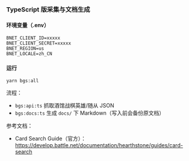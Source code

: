 ### TypeScript 版采集与文档生成

#### 环境变量（.env）
```
BNET_CLIENT_ID=xxxxx
BNET_CLIENT_SECRET=xxxxx
BNET_REGION=us
BNET_LOCALE=zh_CN
```

#### 运行
```
yarn bgs:all
```

流程：
- `bgs:api:ts` 抓取酒馆战棋英雄/随从 JSON
- `bgs:docs:ts` 生成 `docs/` 下 Markdown（写入前会备份原文档）

参考文档：
- Card Search Guide（官方）：https://develop.battle.net/documentation/hearthstone/guides/card-search


